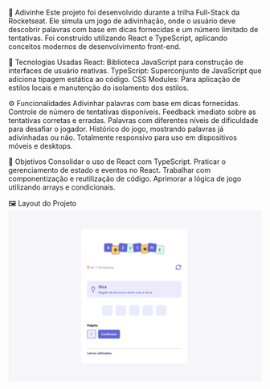 🧩 Adivinhe
Este projeto foi desenvolvido durante a trilha Full-Stack da Rocketseat. Ele simula um jogo de adivinhação, onde o usuário deve descobrir palavras com base em dicas fornecidas e um número limitado de tentativas. Foi construído utilizando React e TypeScript, aplicando conceitos modernos de desenvolvimento front-end.

🚀 Tecnologias Usadas
React: Biblioteca JavaScript para construção de interfaces de usuário reativas.
TypeScript: Superconjunto de JavaScript que adiciona tipagem estática ao código.
CSS Modules: Para aplicação de estilos locais e manutenção do isolamento dos estilos.

⚙️ Funcionalidades
Adivinhar palavras com base em dicas fornecidas.
Controle de número de tentativas disponíveis.
Feedback imediato sobre as tentativas corretas e erradas.
Palavras com diferentes níveis de dificuldade para desafiar o jogador.
Histórico do jogo, mostrando palavras já adivinhadas ou não.
Totalmente responsivo para uso em dispositivos móveis e desktops.

🎯 Objetivos
Consolidar o uso de React com TypeScript.
Praticar o gerenciamento de estado e eventos no React.
Trabalhar com componentização e reutilização de código.
Aprimorar a lógica de jogo utilizando arrays e condicionais.

🖼 Layout do Projeto
![Layout do projeto](./src//assets//layout.png)
